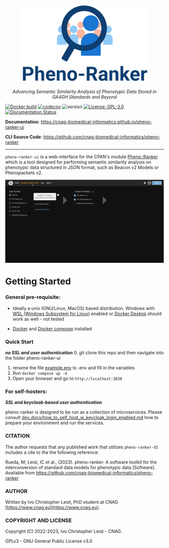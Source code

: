<p align="center">
  <a href="https://github.com/cnag-biomedical-informatics/pheno-ranker"><img src="https://raw.githubusercontent.com/cnag-biomedical-informatics/pheno-ranker/main/docs/img/PR-logo.png" width="400" alt="Pheno-Ranker"></a>
</p>
<p align="center">
    <em>Advancing Semantic Similarity Analysis of Phenotypic Data Stored in GA4GH Standards and Beyond</em>
</p>

<!-- [![Uptime Robot status](https://img.shields.io/uptimerobot/status/m794601507-a686af3c42ebb3ff3f2673b2)](https://stats.uptimerobot.com/4nrjwuYQPm) -->
[![Docker build](https://github.com/CNAG-Biomedical-Informatics/pheno-ranker-ui/actions/workflows/docker-build.yml/badge.svg)](https://github.com/CNAG-Biomedical-Informatics/pheno-ranker-ui/actions/workflows/docker-build.yml)
[![codecov](https://codecov.io/gh/CNAG-Biomedical-Informatics/pheno-ranker-ui/branch/main/graph/badge.svg?token=VJB5TM9LQW)](https://codecov.io/gh/CNAG-Biomedical-Informatics/pheno-ranker-ui)
![version](https://img.shields.io/badge/version-0.0.0_beta-orange)
[![License: GPL-3.0](https://img.shields.io/pypi/l/fpvgcc.svg)](https://www.gnu.org/licenses/gpl-3.0.en.html)
[![Documentation Status](https://github.com/cnag-biomedical-informatics/pheno-ranker-ui/actions/workflows/documentation.yml/badge.svg)](https://github.com/cnag-biomedical-informatics/pheno-ranker-ui/actions/workflows/documentation.yml)

**Documentation**: <a href="https://cnag-biomedical-informatics.github.io/pheno-ranker-ui" target="_blank">https://cnag-biomedical-informatics.github.io/pheno-ranker-ui</a>

<!-- **Web APP Playground**: <a href="https://pheno-ranker.cnag.eu" target="_blank">https://pheno-ranker.cnag.eu</a> -->

**CLI Source Code**: <a href="https://github.com/cnag-biomedical-informatics/pheno-ranker" target="_blank">https://github.com/cnag-biomedical-informatics/pheno-ranker</a>

---

`pheno-ranker-ui` is a web-interface for the CPAN's module [Pheno::Ranker](https://metacpan.org/pod/Pheno%3A%3ARanker)
which is a tool designed for performing semantic similarity analysis on phenotypic data structured in JSON format, such as Beacon v2 Models or Phenopackets v2.


[![pheno-ranker-UI](docs/ui.gif)](docs/ui.gif)

# Getting Started

### General pre-requisite:

- Ideally a unix (GNU/Linux, MacOS) based distribution.
  Windows with [WSL (Windows Subsystem for Linux)](https://learn.microsoft.com/en-us/windows/wsl)
  enabled or [Docker Deskop](https://docs.docker.com/desktop/install/windows-install/) should work as well - not tested

- [Docker](https://docs.docker.com/get-docker/) and [Docker compose](https://docs.docker.com/compose/install/) installed

### Quick Start

**_no SSL and user authentication_**
0. git clone this repo and then navigate into the folder pheno-ranker-ui
1. rename the file [example.env](example.env) to .env and fill in the variables
2. Run `docker compose up -d`
3. Open your browser and go to `http://localhost:3838`

### For self-hosters:

**_SSL and keycloak-based user authentication_**

pheno-ranker is designed to be run as a collection of microservices.
Please consult [dev_docs/how_to_self_host_w_keycloak_login_enabled.md](dev_docs/how_to_self_host_w_keycloak_login_enabled.md)
how to prepare your environment and run the services.

### CITATION

The author requests that any published work that utilizes `pheno-ranker-UI` includes a cite to the the following reference:

Rueda, M; Leist, IC et al., (2023). pheno-ranker: A software toolkit for the interconversion of standard data models for phenotypic data \[Software\]. Available from https://github.com/cnag-biomedical-informatics/pheno-ranker

### AUTHOR

Written by Ivo Christopher Leist, PhD student at CNAG [https://www.cnag.eu](https://www.cnag.eu).

### COPYRIGHT AND LICENSE

Copyright (C) 2022-2023, Ivo Christopher Leist - CNAG.

GPLv3 - GNU General Public License v3.0
